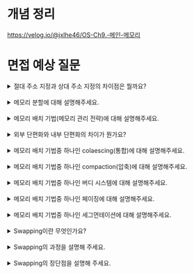 # 개념 정리 

https://velog.io/@jxlhe46/OS-Ch9.-메인-메모리

# 면접 예상 질문 

<details>
<summary>절대 주소 지정과 상대 주소 지정의 차이점은 뭘까요?</summary>

- 절대 주소 지정: 물리적 메모리의 실제 주소 지정 
- 상대 주소 지정: 배열의 인덱스처럼 시작 주소로부터의 상대적 위치로 주소 지정 

</details>
<br>

<details>
<summary>메모리 분할에 대해 설명해주세요.</summary>

메모리 분할은 여러 프로그램을 번갈아가면서 수행하는 멀티 프로그래밍 환경에서, **여러 프로그램을 메모리에 적재시키기 위해 메모리 공간을 분할하는 것**이다.

- 프로그램 전체를 메모리에 올리는 **연속 할당 방식** 
  - **고정 분할 방식**: 메모리를 고정 크기로 분할 
    - 내부, 외부 단편화 모두 발생 
  - **가변 분할 방식**: 메모리를 프로세스 크기에 따라 분할
    - 내부 단편화 X
    - 외부 단편화 O (동적 메모리 할당 문제)
- 프로세스를 여러 조각으로 나눠서 메모리에 올리는 **불연속 할당 방식** 
  - **페이징**: 프로세스를 동일한 크기의 페이지로 분할 
  - **세그먼테이션**: 프로세스를 의미 단위의 세그먼트로 분할 

</details>
<br>

<details>
<summary>메모리 배치 기법(메모리 관리 전략)에 대해 설명해주세요.</summary>

프로그램 전체를 메모리에 적재하는 연속 할당 방식에서는 메모리의 분할 크기와 프로세스 크기의 차이로 인해 외부 조각 또는 내부 조각이 생길 수 있다.

메모리의 외부 조각을 최대한 활용하기 위해 프로세스를 어떤 공간에 할당할지 정해야 하는데, 이를 메모리 배치 기법 또는 동적 메모리 할당 문제라고 한다. 

크기가 N인 프로세스를 메모리에 할당하는 방식으로 다음 3가지가 있다. 

- First-Fit: 가장 첫번째로 발견된 hole에 할당 
- Best-Fit: 가장 작은 hole에 할당 
- Worst-Fit: 가장 큰 hole에 할당 
- hole의 크기가 N 이상일 때만 할당 가능 

</details>
<br>

<details>
<summary>외부 단편화와 내부 단편화의 차이가 뭔가요?</summary>

- 외부 단편화: 메모리의 가용 공간 크기 < 프로세스 크기 -> 프로세스 할당하지 못해서 생기는 빈 공간 
- 내부 단편화: 메모리의 가용 공간 크기 > 프로세스 크기 -> 프로세스 할당하고 나서 남는 빈 공간 

</details>
<br>

<details>
<summary>메모리 배치 기법중 하나인 colaescing(통합)에 대해 설명해주세요.</summary>

인접한 외부 조각 또는 빈 메모리 공간을 합쳐서 더 큰 빈 공간을 만드는 방법 

</details>
<br>

<details>
<summary>메모리 배치 기법중 하나인 compaction(압축)에 대해 설명해주세요.</summary>

여러 개의 외부 조각을 메모리의 한쪽으로 모아서 더 큰 빈 공간을 만드는 방법 

실행 중인 프로세스의 위치를 변경할 때 드는 오버헤드가 크다.

</details>
<br>

<details>
<summary>메모리 배치 기법중 하나인 버디 시스템에 대해 설명해주세요.</summary>

프로세스에 메모리를 할당 및 해제할 때 빈 공간을 서로 합치거나 분할함으로써, 프로세스에 가장 적합한 크기의 메모리를 할당하는 방법 

</details>
<br>

<details>
<summary>메모리 배치 기법중 하나인 페이징에 대해 설명해주세요.</summary>

페이징이란 **프로세스의 주소 공간을 일정한 크기의 페이지로 나눠서, 메모리 상의 서로 다른 위치에 적재하는 방법**이다. 

- 메모리는 페이지와 동일한 크기의 프레임으로 나눠져 있기 때문에, 외부 조각은 생기지 않는다. 
- 프로세스 크기가 항상 페이지 크기의 배수는 아니기 때문에, 내부 조각은 생길 수 있다. 

CPU가 생성한 논리 주소를 실제 물리 주소로 변환하기 위한 페이지 테이블이 있어야 한다. 

이 페이지 테이블 또한 메모리에 위치하기 때문에, 주소 변환을 위해 페이지 테이블과 실제 데이터를 참조하는 과정에서 오버헤드가 든다. 

이 오버헤드를 줄이기 위해 TLB라는 고속의 하드웨어 캐시를 이용해, 자주 참조되는 페이지에 대한 주소 변환 정보를 캐싱해둘 수 있다. 

</details>
<br>

<details>
<summary>메모리 배치 기법중 하나인 세그먼테이션에 대해 설명해주세요.</summary>

세그먼테이션이란 **프로세스의 주소 공간을 의미 단위의 세그먼트로 나눠서, 메모리 상의 서로 다른 위치에 적재하는 방법**이다. 

- 장점: 코드, 데이터, 스택 같은 의미 단위로 주소 공간을 분할하므로, 데이터 공유와 보안 측면에서 페이징보다 효과적이다. 
- 단점: 각 세그먼트의 크기가 일정하지 않아서 외부 조각이 발생할 수 있고, 이에 따라 프로세스를 어느 가용 공간에 할당해야 할지 결정해야 한다. 

</details>
<br>

<details>
<summary>Swapping이란 무엇인가요?</summary>

메모리에 올라간 프로세스 개수가 너무 많으면, 한 프로세스에 할당된 메모리 크기가 극도로 감소하여 시스템 성능이 저하될 수 있다. 

따라서, 중기 스케줄러가 디스크로 쫓아낼 프로세스를 선정하여, 프로세스 전체를 일시적으로 디스크로 swap out 시킬 수 있다. 

이후 메모리의 가용 공간이 생기면 다시 swap in 하여, 메모리에서 동시에 실행되는 프로세스 개수를 조절하는 기법을 스와핑이라고 한다. 

</details>
<br>

<details>
<summary>Swapping의 과정을 설명해 주세요.</summary>

- 중기 스케줄러가 스왑 아웃할 프로세스를 선정한다. 
- 스왑 아웃 대상으로 선정된 프로세스는 주소 공간 전체가 디스크로 쫓겨나게 된다. 
- 프로세스 전체가 아니라 페이지 단위로 스와핑 하는 것을 page in/out 이라고 부른다. 

</details>
<br>

<details>
<summary>Swapping의 장단점을 설명해 주세요.</summary>

- 장점: 실제 물리적 메모리의 크기를 초과하여 프로세스를 할당할 수 있다. 
- 단점: 디스크 I/O 작업으로 인한 시간적 오버헤드 발생 

</details>
<br>
